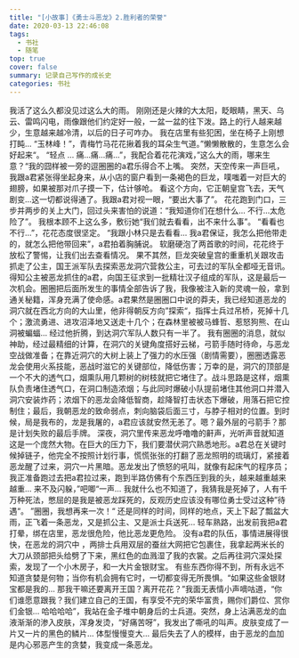 ```yaml
---
title: "[小故事]《勇士斗恶龙》2.胜利者的荣誉"
date: 2020-03-13 22:46:08
tags:
  - 书社
  - 随笔
top: true
cover: false
summary: 记录自己写作的成长史
categories: 书社
---
```



我活了这么久都没见过这么大的雨。
刚刚还是火辣的大太阳，眨眼睛，黑天、乌云、雷鸣闪电，雨像跟他们约定好一般，一盆一盆的往下泼。路上的行人越来越少，生意越来越冷清，以后的日子可咋办。
我在店里有些犯困，坐在椅子上刚想打盹… 
“玉林峰！”，青梅竹马花花揪着我的耳朵生气道。”懒懒散散的，生意怎么会好起来“。
“轻点 … 痛…痛…痛…”，我配合着花花演戏，”这么大的雨，哪来生意？“我的囧样被一旁的逗圈圈的a君乐得合不上嘴。
突然，天空传来一声巨吼，我跟a君紧张得坐起身来，从小店的窗户看到一条褐色的巨龙，噗嗤着一对巨大的翅膀，如果被那对爪子摸一下，估计够呛。
看这个方向，它正朝皇宫飞去，天气剧变…这一切都说得通了。我跟a君对视一眼，“要出大事了”。
花花跑到门口，三步并两步的关上大门，回过头来害怕的说道：“我知道你们在想什么… 不行…太危险了”。
我根本顾不上这么多，敷衍她“我们就去看看，出不来什么事”。
“看看也不行…”，花花态度很坚定。
“我跟小林只是去看看… 我a君保证，我怎么把他带走的，就怎么把他带回来”，a君拍着胸脯说。
软磨硬泡了两首歌的时间，花花终于放松了警惕，让我们出去查看情况。
果不其然，巨龙突破皇宫的重重机关跟攻击抓走了公主，国王派军队去探索恶龙洞穴营救公主，可去过的军队全都哑无音讯。
得知公主被恶龙抓住的a君，向国王征求到一批精壮汉子组成的军队，这是最后一次机会。圈圈把后面所发生的事情全部告诉了我，我像被注入新的灵魂一般，拿到通关秘籍，浑身充满了使命感。a君果然是圈圈口中说的莽夫，我已经知道恶龙的洞穴就在西北方向的大山里，他非得朝反方向”探索“，指挥士兵过吊桥，死掉十几个；激流勇进、进攻沼泽地又送走十几个；在森林里被被马蜂哲、惹怒狗熊、在山洞被蝙蝠… 经过他折腾，到达洞穴军队人数只有一半了。
我有圈圈的消息，就似神助，经过最精细的计算，在洞穴的关键角度搭好云梯，弓箭手随时待命，与恶龙空战做准备；在靠近洞穴的大树上装上了强力的水压强（剧情需要），圈圈透露恶龙会使用火系技能，恶战时滋它的关键部位，降低伤害；万幸的是，洞穴的顶部是一个不大的透气口，烟熏队用几颗树的树枝就把它堵住了。战斗思路是这样，烟熏队负责堵住透气口，在洞口制造浓烟；与此同时爆破小队提前堵住其他洞口并潜入洞穴安装炸药；浓烟下的恶龙会降低智商，趁降智打击状态下爆破，用落石把它控制住；最后，我朝恶龙的致命弱点，刺向脑袋后面三寸，与脖子相对的位置。到时候，局是我布的，龙是我屠的，a君应该就安然无恙了。嗯？最外层的弓箭手？那是计划失败的最后手牌。
深夜，洞穴里传来恶龙呼噜噜的鼾声，光听声音就知道这是一个庞然大物。在巨大的压力下，我们要潜伏洞穴熟悉地形。a君总在关键时候掉链子，他完全不按照计划行事，慌慌张张的打翻了恶龙照明的琉璃灯，紧接着恶龙醒了过来，洞穴一片黑暗。恶龙发出了愤怒的吼叫，就像有起床气的程序员；
我正准备跑过去把a君拉过来，跑到半路仿佛有个东西压到我的头，越来越重越来越重… 来不及闪躲，”吧唧“一声… 我就什么也不知道了，我猜我是死掉了，人有千万种死法，憋屈的是我是被恶龙踩死的，反观历史应该没有哪位勇士受过这种”待遇“。
”圈圈，我想再来一次！“
还是同样的时间，同样的地点，天上下起了瓢盆大雨，正飞着一条恶龙，又是抓公主、又是派士兵送死… 轻车熟路，出发前我把a君打晕，绑在店里，恶龙很危险，他比恶龙更危险。
没有a君的队伍，事情进展得很快，在恶龙的洞穴中 ，两排士兵用双层的蚕丝大网把它包裹住，我拿起两米长的大刀从颈部把头给劈了下来，黑红色的血溅湿了我的衣裳。之后再往洞穴深处探索，发现了一个小木房子，和一大片金银财宝。
有些东西你得不到，所有永远不知道贪婪是何物；当你有机会拥有它时，一切都变得无所畏惧。“如果这些金银财宝都是我的… 那我干嘛还要离开王国？离开花花？”我面无表情小声嘀咕道，“你们谁愿意跟我？我们建立自己的王国，有享受不完的荣华富贵，赐你们爵位、赏你们金银… 哈哈哈哈”，我站在金子堆中朝身后的士兵道。突然，身上沾满恶龙的血液渐渐的渗入皮肤，浑身发烫，“好痛苦呀”，我发出了嘶吼的叫声。皮肤变成了一片又一片的黑色的鳞片… 体型慢慢变大… 最后失去了人的模样，由于恶龙的血加是内心邪恶产生的贪婪，我变成一条恶龙。